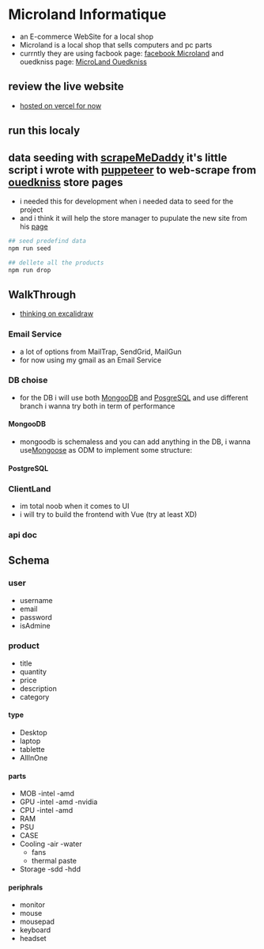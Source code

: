 # Microland Informatique
* an E-commerce WebSite for a local shop
* Microland is a local shop that sells computers and pc parts
* currntly they are using facbook page: [facebook Microland](https://www.facebook.com/profile.php?id=100063694124814) and ouedkniss page: [MicroLand Ouedkniss](https://www.ouedkniss.com/store/2236/microland-informatique-oran/accueil?page=1)

## review the live website
* [hosted on vercel for now](https://microland.vercel.app)

## run this localy 


## data seeding with [scrapeMeDaddy](https://github.com/akka-null/scraper) it's little script i wrote with [puppeteer](https://pptr.dev/) to web-scrape from [ouedkniss](https://www.ouedkniss.com) store pages
- i needed this for development when i needed data to seed for the project
- and i think it will help the store manager to pupulate the new site from his [page](https://www.ouedkniss.com/store/2236/microland-informatique-oran/)

~~~ bash
## seed predefind data
npm run seed 

## dellete all the products
npm run drop 
~~~


## WalkThrough
* [thinking on excalidraw](https://excalidraw.com/https://excalidraw.com/#json=OvKMEklEr-PgIHf2XFVg5,x9A2MRsiYthRtUcqs09VUQ)

### Email Service
* a lot of options from MailTrap, SendGrid, MailGun
* for now using my gmail as an Email Service

### DB choise
* for the DB i will use both [MongooDB](https://www.mongodb.com/unstructured-data/schemaless) and [PosgreSQL](https://www.postgresql.org/) and use different branch i wanna try both in term of performance

#### MongooDB
* mongoodb is schemaless and you can add anything in the DB, i wanna use[Mongoose](https://mongoosejs.com) as ODM to implement some structure: 

#### PostgreSQL

### ClientLand
* im total noob when it comes to UI
* i will try to build the frontend with Vue (try at least XD)


### api doc


## Schema 
### user 
- username
- email
- password
- isAdmine
### product 
- title
- quantity
- price 
- description
- category
#### type
- Desktop
- laptop
- tablette
- AllInOne
#### parts
- MOB
    -intel
    -amd
- GPU
    -intel
    -amd
    -nvidia
- CPU
    -intel
    -amd
- RAM
- PSU
- CASE
- Cooling
    -air
    -water
    - fans
    - thermal paste
- Storage
    -sdd
    -hdd
#### periphrals
- monitor
- mouse
- mousepad
- keyboard
- headset





